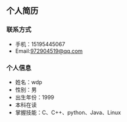 
## 个人简历
### 联系方式
- 手机：15195445067
- Email:972904519@qq.com

### 个人信息
- 姓名：wdp
- 性别：男
- 出生年份：1999
- 本科在读
- 掌握技能：C、C++、python、Java、Linux
